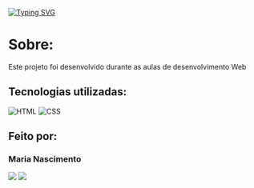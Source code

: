 [![Typing SVG](https://readme-typing-svg.herokuapp.com/?color=9745f5&size=35&center=true&vCenter=true&width=1000&lines=Olá,+este+é+meu+portfólio:%29)](https://git.io/typing-svg)

<h1>Sobre: </h1>
Este projeto foi desenvolvido durante as aulas de desenvolvimento Web

## Tecnologias utilizadas:

![HTML](https://img.shields.io/badge/HTML5-E34F26?style=for-the-badge&logo=html5&logoColor=white)
![CSS](https://img.shields.io/badge/CSS3-1572B6?style=for-the-badge&logo=css3&logoColor=white)

## Feito por:

### Maria Nascimento

 <div> 
  <a href = "mailto:marianascimentomn14@gmail.com"><img src="https://img.shields.io/badge/-Gmail-%23333?style=for-the-badge&logo=gmail&logoColor=red" target="_blank"></a>
  <a href="www.linkedin.com/in/maria-nascimento-aa514a1a0" target="_blank"><img src="https://img.shields.io/badge/-LinkedIn-%230077B5?style=for-the-badge&logo=linkedin&logoColor=white" target="_blank"></a>
</div>


